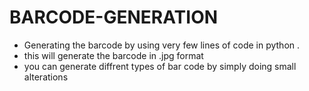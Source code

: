 # BARCODE-GENERATION
* Generating the barcode by using very few lines of code in python . 
* this will generate the barcode in .jpg format
* you can generate diffrent types of bar code by simply doing small alterations
